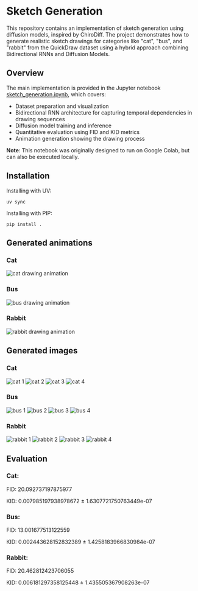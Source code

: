 # Sketch Generation

This repository contains an implementation of sketch generation using diffusion models, inspired by ChiroDiff. The project demonstrates how to generate realistic sketch drawings for categories like "cat", "bus", and "rabbit" from the QuickDraw dataset using a hybrid approach combining Bidirectional RNNs and Diffusion Models.

## Overview

The main implementation is provided in the Jupyter notebook [sketch_generation.ipynb](sketch_generation.ipynb), which covers:
- Dataset preparation and visualization
- Bidirectional RNN architecture for capturing temporal dependencies in drawing sequences
- Diffusion model training and inference
- Quantitative evaluation using FID and KID metrics
- Animation generation showing the drawing process

**Note**: This notebook was originally designed to run on Google Colab, but can also be executed locally.

## Installation

Installing with UV:

```
uv sync
```

Installing with PIP:

```
pip install .
```

## Generated animations

### Cat

![cat drawing animation](outputs/cat/cat_drawing_animation.gif)

### Bus

![bus drawing animation](outputs/bus/bus_drawing_animation.gif)

### Rabbit

![rabbit drawing animation](outputs/rabbit/rabbit_drawing_animation.gif)

## Generated images

### Cat

![cat 1](outputs/cat/cat_1.png)
![cat 2](outputs/cat/cat_2.png)
![cat 3](outputs/cat/cat_3.png)
![cat 4](outputs/cat/cat_4.png)

### Bus

![bus 1](outputs/bus/bus_1.png)
![bus 2](outputs/bus/bus_2.png)
![bus 3](outputs/bus/bus_3.png)
![bus 4](outputs/bus/bus_4.png)


### Rabbit

![rabbit 1](outputs/rabbit/rabbit_1.png)
![rabbit 2](outputs/rabbit/rabbit_2.png)
![rabbit 3](outputs/rabbit/rabbit_3.png)
![rabbit 4](outputs/rabbit/rabbit_4.png)


## Evaluation

### Cat:

FID: 20.092737197875977

KID: 0.007985197938978672 ± 1.6307721750763449e-07

### Bus:

FID: 13.001677513122559

KID: 0.002443628152832389 ± 1.4258183966830984e-07

### Rabbit:

FID: 20.462812423706055

KID: 0.006181297358125448 ± 1.435505367908263e-07

